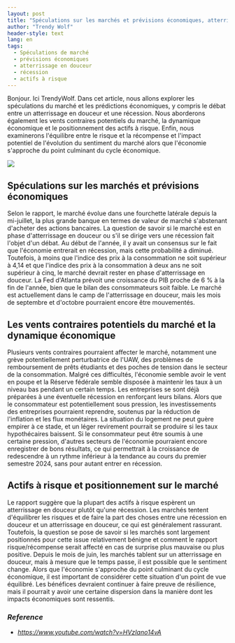 ```yaml
---
layout: post
title: "Spéculations sur les marchés et prévisions économiques, atterrissage en douceur ou récession"
author: "Trendy Wolf"
header-style: text
lang: en
tags:
  - Spéculations de marché
  - prévisions économiques
  - atterrissage en douceur
  - récession
  - actifs à risque
---
```


Bonjour. Ici TrendyWolf. Dans cet article, nous allons explorer les spéculations du marché et les prédictions économiques, y compris le débat entre un atterrissage en douceur et une récession. Nous aborderons également les vents contraires potentiels du marché, la dynamique économique et le positionnement des actifs à risque. Enfin, nous examinerons l'équilibre entre le risque et la récompense et l'impact potentiel de l'évolution du sentiment du marché alors que l'économie s'approche du point culminant du cycle économique.

<img
    src="https://i.ytimg.com/vi/HVzIano14vA/hqdefault.jpg"
/>


## Spéculations sur les marchés et prévisions économiques
Selon le rapport, le marché évolue dans une fourchette latérale depuis la mi-juillet, la plus grande banque en termes de valeur de marché s'abstenant d'acheter des actions bancaires. La question de savoir si le marché est en phase d'atterrissage en douceur ou s'il se dirige vers une récession fait l'objet d'un débat. Au début de l'année, il y avait un consensus sur le fait que l'économie entrerait en récession, mais cette probabilité a diminué. Toutefois, à moins que l'indice des prix à la consommation ne soit supérieur à 4,14 et que l'indice des prix à la consommation à deux ans ne soit supérieur à cinq, le marché devrait rester en phase d'atterrissage en douceur. La Fed d'Atlanta prévoit une croissance du PIB proche de 6 % à la fin de l'année, bien que le bilan des consommateurs soit faible. Le marché est actuellement dans le camp de l'atterrissage en douceur, mais les mois de septembre et d'octobre pourraient encore être mouvementés.

## Les vents contraires potentiels du marché et la dynamique économique
Plusieurs vents contraires pourraient affecter le marché, notamment une grève potentiellement perturbatrice de l'UAW, des problèmes de remboursement de prêts étudiants et des poches de tension dans le secteur de la consommation. Malgré ces difficultés, l'économie semble avoir le vent en poupe et la Réserve fédérale semble disposée à maintenir les taux à un niveau bas pendant un certain temps. Les entreprises se sont déjà préparées à une éventuelle récession en renforçant leurs bilans. Alors que le consommateur est potentiellement sous pression, les investissements des entreprises pourraient reprendre, soutenus par la réduction de l'inflation et les flux monétaires. La situation du logement ne peut guère empirer à ce stade, et un léger revirement pourrait se produire si les taux hypothécaires baissent. Si le consommateur peut être soumis à une certaine pression, d'autres secteurs de l'économie pourraient encore enregistrer de bons résultats, ce qui permettrait à la croissance de redescendre à un rythme inférieur à la tendance au cours du premier semestre 2024, sans pour autant entrer en récession.

## Actifs à risque et positionnement sur le marché
Le rapport suggère que la plupart des actifs à risque espèrent un atterrissage en douceur plutôt qu'une récession. Les marchés tentent d'équilibrer les risques et de faire la part des choses entre une récession en douceur et un atterrissage en douceur, ce qui est généralement rassurant. Toutefois, la question se pose de savoir si les marchés sont largement positionnés pour cette issue relativement bénigne et comment le rapport risque/récompense serait affecté en cas de surprise plus mauvaise ou plus positive. Depuis le mois de juin, les marchés tablent sur un atterrissage en douceur, mais à mesure que le temps passe, il est possible que le sentiment change. Alors que l'économie s'approche du point culminant du cycle économique, il est important de considérer cette situation d'un point de vue équilibré. Les bénéfices devraient continuer à faire preuve de résilience, mais il pourrait y avoir une certaine dispersion dans la manière dont les impacts économiques sont ressentis.


### _Reference_
- _https://www.youtube.com/watch?v=HVzIano14vA_

